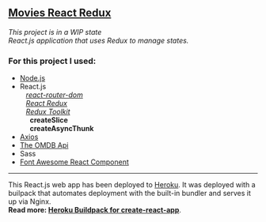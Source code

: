 [Movies React Redux](https://smg-movies-redux.herokuapp.com/)
---

_This project is in a WIP state_  
_React.js application that uses Redux to manage states._  
<h3>For this project I used:</h3>  

- [Node.js](https://nodejs.org)
- React.js  
&nbsp;&nbsp; *[react-router-dom](https://github.com/remix-run/react-router/blob/main/docs/getting-started/tutorial.md)*  
&nbsp;&nbsp; *[React Redux](https://react-redux.js.org/)*  
&nbsp;&nbsp; *[Redux Toolkit](https://redux-toolkit.js.org/)*  
&nbsp;&nbsp;&nbsp;&nbsp; **createSlice**  
&nbsp;&nbsp;&nbsp;&nbsp; **createAsyncThunk**
- [Axios](https://www.npmjs.com/package/axios)
- [The OMDB Api](https://www.omdbapi.com/)
- Sass
- [Font Awesome React Component](https://fontawesome.com/v5/docs/web/use-with/react)

---

This React.js web app has been deployed to [Heroku](https://devcenter.heroku.com/start). It was deployed with a builpack that automates deployment with the built-in bundler and serves it up via Nginx.  
**Read more: [Heroku Buildpack for create-react-app](https://github.com/mars/create-react-app-buildpack)**.